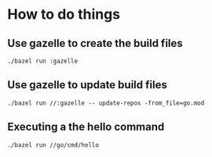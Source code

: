 # How to do things

## Use gazelle to create the build files

```
./bazel run :gazelle
```

## Use gazelle to update build files

```
./bazel run //:gazelle -- update-repos -from_file=go.mod
```

## Executing a the hello command

```
./bazel run //go/cmd/hello
```